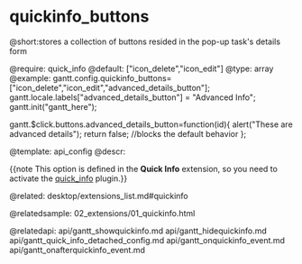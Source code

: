 quickinfo_buttons
=============
@short:stores a collection of buttons resided in the pop-up task's details form

@require: quick_info
@default: ["icon_delete","icon_edit"]
@type: array
@example:
gantt.config.quickinfo_buttons=["icon_delete","icon_edit","advanced_details_button"];
gantt.locale.labels["advanced_details_button"] = "Advanced Info";
gantt.init("gantt_here");

gantt.$click.buttons.advanced_details_button=function(id){
    alert("These are advanced details");
    return false; //blocks the default behavior
};

@template:	api_config
@descr:

{{note This option is defined in the **Quick Info** extension, so you need to activate the [quick_info](desktop/extensions_list.md#quickinfo) plugin.}}





@related:
desktop/extensions_list.md#quickinfo

@relatedsample:
02_extensions/01_quickinfo.html

@relatedapi:
api/gantt_showquickinfo.md
api/gantt_hidequickinfo.md
api/gantt_quick_info_detached_config.md
api/gantt_onquickinfo_event.md
api/gantt_onafterquickinfo_event.md

